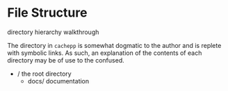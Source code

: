File Structure
====

directory hierarchy walkthrough

The directory in `cachepp` is somewhat dogmatic to the author and is replete with symbolic links. As such, an explanation of the contents of each directory may be of use 
to the confused.

* /
	the root directory
	* docs/
		documentation
